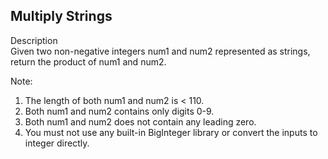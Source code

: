 Multiply Strings
---
Description<br/>
Given two non-negative integers num1 and num2 represented as strings, return the product of num1 and num2.

Note:<br/>
1. The length of both num1 and num2 is < 110.
2. Both num1 and num2 contains only digits 0-9.
3. Both num1 and num2 does not contain any leading zero.
4. You must not use any built-in BigInteger library or convert the inputs to integer directly.